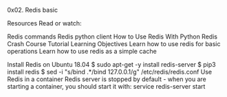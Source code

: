 0x02. Redis basic


Resources
Read or watch:

Redis commands
Redis python client
How to Use Redis With Python
Redis Crash Course Tutorial
Learning Objectives
Learn how to use redis for basic operations
Learn how to use redis as a simple cache

Install Redis on Ubuntu 18.04
$ sudo apt-get -y install redis-server
$ pip3 install redis
$ sed -i "s/bind .*/bind 127.0.0.1/g" /etc/redis/redis.conf
Use Redis in a container
Redis server is stopped by default - when you are starting a container, you should start it with: service redis-server start

